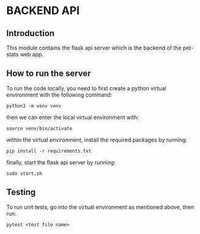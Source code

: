 # BACKEND API

## Introduction
This module contains the flask api server which is the backend of the pet-stats web app.

## How to run the server
To run the code locally, you need to first create a python virtual environment with the following command:

`python3 -m venv venv`

then we can enter the local virtual environment with:

`source venv/bin/activate`

within the virtual environment, install the required packages by running:

`pip install -r requirements.txt`

finally, start the flask api server by running:

`sudo start.sh`

## Testing
To run unit tests, go into the virtual environment as mentioned above, then run:

`pytest <test file name>`
